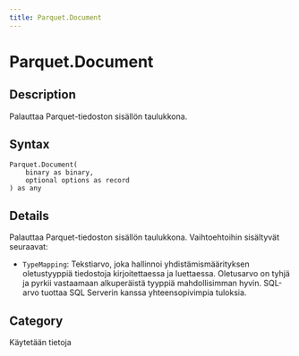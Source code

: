 ```yaml
---
title: Parquet.Document
---
```


# Parquet.Document


## Description

Palauttaa Parquet-tiedoston sisällön taulukkona.


## Syntax

```powerquery
Parquet.Document(
    binary as binary,
    optional options as record
) as any
```


## Details

Palauttaa Parquet-tiedoston sisällön taulukkona. Vaihtoehtoihin sisältyvät seuraavat:    <ul>    <li> <code>TypeMapping</code>: Tekstiarvo, joka hallinnoi yhdistämismäärityksen oletustyyppiä tiedostoja kirjoitettaessa ja luettaessa. Oletusarvo on tyhjä ja pyrkii vastaamaan alkuperäistä tyyppiä mahdollisimman hyvin. SQL-arvo tuottaa SQL Serverin kanssa yhteensopivimpia tuloksia. </li>    </ul>



## Category
Käytetään tietoja
